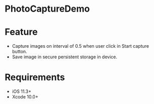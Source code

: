 # PhotoCaptureDemo

# Feature
- Capture images on interval of 0.5 when user click in Start capture button.
- Save image in secure persistent storage in device.

# Requirements
- iOS 11.3+
- Xcode 10.0+
